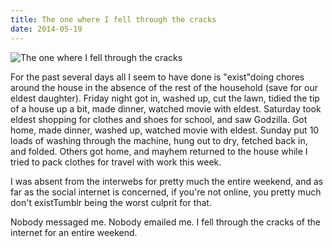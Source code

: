 ```yaml
---
title: The one where I fell through the cracks
date: 2014-05-19
---
```


![The one where I fell through the cracks](https://source.unsplash.com/DWyRC2juMgs/1600x900)

For the past several days all I seem to have done is "exist"doing chores around the house in the absence of the rest of the household (save for our eldest daughter). Friday night got in, washed up, cut the lawn, tidied the tip of a house up a bit, made dinner, watched movie with eldest. Saturday took eldest shopping for clothes and shoes for school, and saw Godzilla. Got home, made dinner, washed up, watched movie with eldest. Sunday put 10 loads of washing through the machine, hung out to dry, fetched back in, and folded. Others got home, and mayhem returned to the house while I tried to pack clothes for travel with work this week.

I was absent from the interwebs for pretty much the entire weekend, and as far as the social internet is concerned, if you're not online, you pretty much don't existTumblr being the worst culprit for that.

Nobody messaged me. Nobody emailed me. I fell through the cracks of the internet for an entire weekend.
